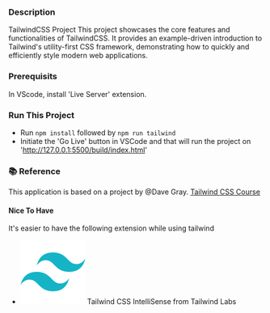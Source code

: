### Description
TailwindCSS Project
This project showcases the core features and functionalities of TailwindCSS. It provides an example-driven introduction to Tailwind's utility-first CSS framework, demonstrating how to quickly and efficiently style modern web applications.

### Prerequisits
In VScode, install 'Live Server' extension.

### Run This Project
- Run `npm install` followed by `npm run tailwind`
- Initiate the 'Go Live' button in VSCode and that will run the project on 'http://127.0.0.1:5500/build/index.html'

### 📚 Reference
This application is based on a project by @Dave Gray. 
[Tailwind CSS Course](https://github.com/gitdagray/tailwind-css-course)

#### Nice To Have
It's easier to have the following extension while using tailwind
- ![Tailwind Logo](tailwindcss.png) Tailwind CSS IntelliSense from Tailwind Labs